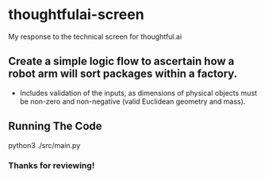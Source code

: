 # thoughtfulai-screen
My response to the technical screen for thoughtful.ai

## Create a simple logic flow to ascertain how a robot arm will sort packages within a factory.
* Includes validation of the inputs, as dimensions of physical objects must be non-zero and non-negative (valid Euclidean geometry and mass).

## Running The Code
python3 ./src/main.py

### Thanks for reviewing!

